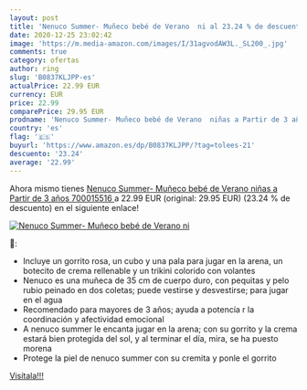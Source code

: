 ```yaml
---
layout: post
title: 'Nenuco Summer- Muñeco bebé de Verano  ni al 23.24 % de descuento'
date: 2020-12-25 23:02:42
image: 'https://m.media-amazon.com/images/I/31agvodAW3L._SL200_.jpg'
comments: true
category: ofertas
author: ring
slug: 'B0837KLJPP-es'
actualPrice: 22.99 EUR
currency: EUR
price: 22.99
comparePrice: 29.95 EUR
prodname: 'Nenuco Summer- Muñeco bebé de Verano  niñas a Partir de 3 años  700015516 '
country: 'es'
flag: '🇪🇸'
buyurl: 'https://www.amazon.es/dp/B0837KLJPP/?tag=tolees-21'
descuento: '23.24'
average: '22.99'
---
```


Ahora mismo tienes [Nenuco Summer- Muñeco bebé de Verano  niñas a Partir de 3 años  700015516 ](https://www.amazon.es/dp/B0837KLJPP/?tag=tolees-21) a 22.99 EUR (original: 29.95 EUR) (23.24 %  de descuento) en el siguiente enlace!

[![Nenuco Summer- Muñeco bebé de Verano  ni](https://m.media-amazon.com/images/I/31agvodAW3L._SL200_.jpg)](https://www.amazon.es/dp/B0837KLJPP/?tag=tolees-21)

🔎:

- Incluye un gorrito rosa, un cubo y una pala para jugar en la arena, un botecito de crema rellenable y un trikini colorido con volantes
- Nenuco es una muñeca de 35 cm de cuerpo duro, con pequitas y pelo rubio peinado en dos coletas; puede vestirse y desvestirse; para jugar en el agua
- Recomendado para mayores de 3 años; ayuda a potencía r la coordinación y afectividad emocional
- A nenuco summer le encanta jugar en la arena; con su gorrito y la crema estará bien protegida del sol, y al terminar el día, mira, se ha puesto morena
- Protege la piel de nenuco summer con su cremita y ponle el gorrito

[Visítala!!!](https://www.amazon.es/dp/B0837KLJPP/?tag=tolees-21)
